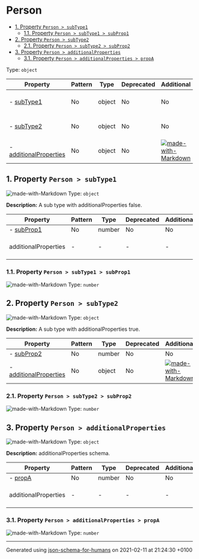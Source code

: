 # Person

- [1. Property `Person > subType1`](#subType1)
  - [1.1. Property `Person > subType1 > subProp1`](#subType1_subProp1)
- [2. Property `Person > subType2`](#subType2)
  - [2.1. Property `Person > subType2 > subProp2`](#subType2_subProp2)
- [3. Property `Person > additionalProperties`](#additionalProperties)
  - [3.1. Property `Person > additionalProperties > propA`](#additionalProperties_propA)

Type: `object`

| Property | Pattern | Type | Deprecated | Additional | Description |
| -------- | ------- | ---- | ---------- | ---------- | ----------- |
|-  [subType1](#subType1)|No|object|No| No|A sub type with additionalProperties false.|
|-  [subType2](#subType2)|No|object|No| No|A sub type with additionalProperties true.|
|-  [additionalProperties](#additionalProperties)|No|object|No|  [![made-with-Markdown](https://img.shields.io/badge/Should-conform-blue)](#additionalProperties "Each additional property must conform to the following schema")|additionalProperties schema.|

## <a name="subType1"></a>1. Property `Person > subType1`

![made-with-Markdown](https://img.shields.io/badge/Optional-yellow)
Type: `object`

**Description:** A sub type with additionalProperties false.

| Property | Pattern | Type | Deprecated | Additional | Description |
| -------- | ------- | ---- | ---------- | ---------- | ----------- |
|-  [subProp1](#subType1_subProp1)|No|number|No| No|-|
  | additionalProperties | - | - | - | - |  [![made-with-Markdown](https://img.shields.io/badge/Not%20allowed-red)](# "Additional Properties not allowed.") | - |        

### <a name="subType1_subProp1"></a>1.1. Property `Person > subType1 > subProp1`

![made-with-Markdown](https://img.shields.io/badge/Optional-yellow)
Type: `number`

## <a name="subType2"></a>2. Property `Person > subType2`

![made-with-Markdown](https://img.shields.io/badge/Optional-yellow)
Type: `object`

**Description:** A sub type with additionalProperties true.

| Property | Pattern | Type | Deprecated | Additional | Description |
| -------- | ------- | ---- | ---------- | ---------- | ----------- |
|-  [subProp2](#subType2_subProp2)|No|number|No| No|-|
|-  [additionalProperties](#subType2_additionalProperties)|No|object|No|  [![made-with-Markdown](https://img.shields.io/badge/Any%20type-allowed-green)](# "Additional Properties of any type are allowed.")|-|

### <a name="subType2_subProp2"></a>2.1. Property `Person > subType2 > subProp2`

![made-with-Markdown](https://img.shields.io/badge/Optional-yellow)
Type: `number`

## <a name="additionalProperties"></a>3. Property `Person > additionalProperties`

![made-with-Markdown](https://img.shields.io/badge/Optional-yellow)
Type: `object`

**Description:** additionalProperties schema.

| Property | Pattern | Type | Deprecated | Additional | Description |
| -------- | ------- | ---- | ---------- | ---------- | ----------- |
|-  [propA](#additionalProperties_propA)|No|number|No| No|-|
  | additionalProperties | - | - | - | - |  [![made-with-Markdown](https://img.shields.io/badge/Any%20type-allowed-green)](# "Additional Properties of any type are allowed.") | - |        

### <a name="additionalProperties_propA"></a>3.1. Property `Person > additionalProperties > propA`

![made-with-Markdown](https://img.shields.io/badge/Optional-yellow)
Type: `number`

----------------------------------------------------------------------------------------------------------------------------
Generated using [json-schema-for-humans](https://github.com/coveooss/json-schema-for-humans) on 2021-02-11 at 21:24:30 +0100